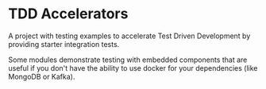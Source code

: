 # TDD Accelerators

A project with testing examples to accelerate Test Driven Development by providing starter integration tests.

Some modules demonstrate testing with embedded components that are useful if you don't have the ability to use docker for your dependencies (like MongoDB or Kafka).
